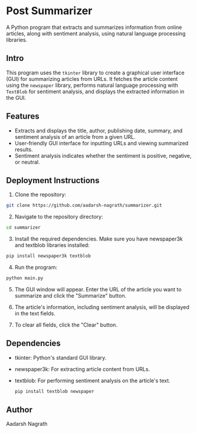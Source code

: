 # Post Summarizer

A Python program that extracts and summarizes information from online articles, along with sentiment analysis, using natural language processing libraries.

## Intro

This program uses the `tkinter` library to create a graphical user interface (GUI) for summarizing articles from URLs. It fetches the article content using the `newspaper` library, performs natural language processing with `TextBlob` for sentiment analysis, and displays the extracted information in the GUI.
## Features

- Extracts and displays the title, author, publishing date, summary, and sentiment analysis of an article from a given URL.
- User-friendly GUI interface for inputting URLs and viewing summarized results.
- Sentiment analysis indicates whether the sentiment is positive, negative, or neutral.

## Deployment Instructions

1. Clone the repository:
```bash
git clone https://github.com/aadarsh-nagrath/summarizer.git
```
2. Navigate to the repository directory:
```bash
cd summarizer
```
3. Install the required dependencies. Make sure you have newspaper3k and textblob libraries installed:
```bash   
pip install newspaper3k textblob
```
4. Run the program:
```bash
python main.py
```
5. The GUI window will appear. Enter the URL of the article you want to summarize and click the "Summarize" button.

6. The article's information, including sentiment analysis, will be displayed in the text fields.

7. To clear all fields, click the "Clear" button.

## Dependencies

-  tkinter: Python's standard GUI library.
-  newspaper3k: For extracting article content from URLs.
-  textblob: For performing sentiment analysis on the article's text.

    ```bash
    pip install textblob newspaper
    ```
    
## Author
Aadarsh Nagrath
